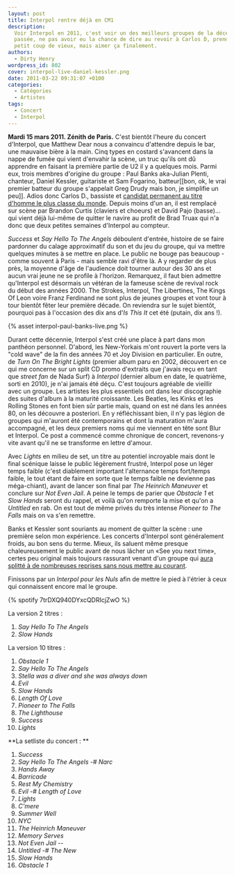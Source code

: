 ```yaml
---
layout: post
title: Interpol rentre déjà en CM1
description:
  Voir Interpol en 2011, c'est voir un des meilleurs groupes de la décennie
  passée, ne pas avoir eu la chance de dire au revoir à Carlos D, prendre un
  petit coup de vieux, mais aimer ça finalement.
authors:
  - Dirty Henry
wordpress_id: 802
cover: interpol-live-daniel-kessler.png
date: 2011-03-22 09:31:07 +0100
categories:
  - Catégories
  - Artistes
tags:
  - Concert
  - Interpol
---
```


**Mardi 15 mars 2011. Zénith de Paris.** C'est bientôt l'heure du concert
d'Interpol, que Matthew Dear nous a convaincu d'attendre depuis le bar, une
mauvaise bière à la main. Cinq types en costard s'avancent dans la nappe de
fumée qui vient d'envahir la scène, un truc qu'ils ont dû apprendre en faisant
la première partie de U2 il y a quelques mois. Parmi eux, trois membres
d'origine du groupe : Paul Banks aka-Julian Plenti, chanteur, Daniel Kessler,
guitariste et Sam Fogarino, batteur[[bon, ok, le vrai premier batteur du groupe
s'appelait Greg Drudy mais bon, je simplifie un peu]]. Adios donc Carlos D.,
bassiste et
[candidat permanent au titre d'homme le plus classe du monde](http://www.google.fr/images?q=carlos+d+interpol).
Depuis moins d'un an, il est remplacé sur scène par Brandon Curtis (claviers et
choeurs) et David Pajo (basse)… qui vient déjà lui-même de quitter le navire au
profit de Brad Truax qui n'a donc que deux petites semaines d'Interpol au
compteur.

_Success_ et _Say Hello To The Angels_ déboulent d'entrée, histoire de se faire
pardonner du calage approximatif du son et du jeu du groupe, qui va mettre
quelques minutes à se mettre en place. Le public ne bouge pas beaucoup - comme
souvent à Paris - mais semble ravi d'être là. A y regarder de plus près, la
moyenne d'âge de l'audience doit tourner autour des 30 ans et aucun vrai jeune
ne se profile à l'horizon. Remarquez, il faut bien admettre qu'Interpol est
désormais un vétéran de la fameuse scène de revival rock du début des
années 2000. The Strokes, Interpol, The Libertines, The Kings Of Leon voire
Franz Ferdinand ne sont plus de jeunes groupes et vont tour à tour bientôt fêter
leur première décade. On reviendra sur le sujet bientôt, pourquoi pas à
l'occasion des dix ans d'_Is This It_ cet été (putain, dix ans !).

{% asset interpol-paul-banks-live.png %}

Durant cette décennie, Interpol s'est créé une place à part dans mon panthéon
personnel. D'abord, les New-Yorkais m'ont rouvert la porte vers la "cold wave"
de la fin des années 70 et Joy Division en particulier. En outre, de _Turn On
The Bright Lights_ (premier album paru en 2002, découvert en ce qui me concerne
sur un split CD promo d'extraits que j'avais reçu en tant que _street fan_ de
Nada Surf) à _Interpol_ (dernier album en date, le quatrième, sorti en 2010), je
n'ai jamais été déçu. C'est toujours agréable de vieillir avec un groupe. Les
artistes les plus essentiels ont dans leur discographie des suites d'album à la
maturité croissante. Les Beatles, les Kinks et les Rolling Stones en font bien
sûr partie mais, quand on est né dans les années 80, on les découvre a
posteriori. En y réfléchissant bien, il n'y pas légion de groupes qui m'auront
été contemporains et dont la maturation m'aura accompagné, et les deux premiers
noms qui me viennent en tête sont Blur et Interpol. Ce post a commencé comme
chronique de concert, revenons-y vite avant qu'il ne se transforme en lettre
d'amour.

Avec _Lights_ en milieu de set, un titre au potentiel incroyable mais dont le
final scénique laisse le public légèrement frustré, Interpol pose un léger temps
faible (c'est diablement important l'alternance temps fort/temps faible, le tout
étant de faire en sorte que le temps faible ne devienne pas méga-chiant), avant
de lancer son final par _The Heinrich Maneuver_ et conclure sur _Not Even Jail_.
A peine le temps de parier que _Obstacle 1_ et _Slow Hands_ seront du rappel, et
voilà qu'on remporte la mise et qu'on a _Untitled_ en rab. On est tout de même
privés du très intense _Pioneer to The Falls_ mais on va s'en remettre.

Banks et Kessler sont souriants au moment de quitter la scène : une première
selon mon expérience. Les concerts d'Interpol sont généralement froids, au bon
sens du terme. Mieux, ils saluent même presque chaleureusement le public avant
de nous lâcher un «See you next time», certes peu original mais toujours
rassurant venant d'un groupe qui
[aura splitté à de nombreuses reprises sans nous mettre au courant](329).

<img475>

Finissons par un _Interpol pour les Nuls_ afin de mettre le pied à l'étrier à
ceux qui connaissent encore mal le groupe.

{% spotify 7trDXQ940DYxcQDRIcjZwO %}

La version 2 titres :

1. _Say Hello To The Angels_
1. _Slow Hands_

La version 10 titres :

1. _Obstacle 1_
1. _Say Hello To The Angels_
1. _Stella was a diver and she was always down_
1. _Evil_
1. _Slow Hands_
1. _Length Of Love_
1. _Pioneer to The Falls_
1. _The Lighthouse_
1. _Success_
1. _Lights_

**La setliste du concert : **

1. _Success_
1. _Say Hello To The Angels_ -# _Narc_
1. _Hands Away_
1. _Barricade_
1. _Rest My Chemistry_
1. _Evil_ -# _Length of Love_
1. _Lights_
1. _C'mere_
1. _Summer Well_
1. _NYC_
1. _The Heinrich Maneuver_
1. _Memory Serves_
1. _Not Even Jail_ --
1. _Untitled_ -# _The New_
1. _Slow Hands_
1. _Obstacle 1_
